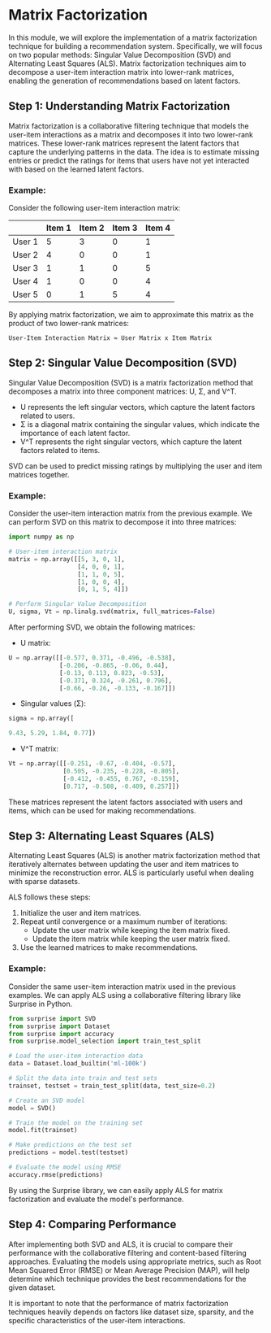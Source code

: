 # Matrix Factorization

In this module, we will explore the implementation of a matrix factorization technique for building a recommendation system. Specifically, we will focus on two popular methods: Singular Value Decomposition (SVD) and Alternating Least Squares (ALS). Matrix factorization techniques aim to decompose a user-item interaction matrix into lower-rank matrices, enabling the generation of recommendations based on latent factors.

## Step 1: Understanding Matrix Factorization

Matrix factorization is a collaborative filtering technique that models the user-item interactions as a matrix and decomposes it into two lower-rank matrices. These lower-rank matrices represent the latent factors that capture the underlying patterns in the data. The idea is to estimate missing entries or predict the ratings for items that users have not yet interacted with based on the learned latent factors.

### Example:

Consider the following user-item interaction matrix:

|         | Item 1 | Item 2 | Item 3 | Item 4 |
|---------|--------|--------|--------|--------|
| User 1  | 5      | 3      | 0      | 1      |
| User 2  | 4      | 0      | 0      | 1      |
| User 3  | 1      | 1      | 0      | 5      |
| User 4  | 1      | 0      | 0      | 4      |
| User 5  | 0      | 1      | 5      | 4      |

By applying matrix factorization, we aim to approximate this matrix as the product of two lower-rank matrices:

```
User-Item Interaction Matrix ≈ User Matrix x Item Matrix
```

## Step 2: Singular Value Decomposition (SVD)

Singular Value Decomposition (SVD) is a matrix factorization method that decomposes a matrix into three component matrices: U, Σ, and V^T.

- U represents the left singular vectors, which capture the latent factors related to users.
- Σ is a diagonal matrix containing the singular values, which indicate the importance of each latent factor.
- V^T represents the right singular vectors, which capture the latent factors related to items.

SVD can be used to predict missing ratings by multiplying the user and item matrices together.

### Example:

Consider the user-item interaction matrix from the previous example. We can perform SVD on this matrix to decompose it into three matrices:

```python
import numpy as np

# User-item interaction matrix
matrix = np.array([[5, 3, 0, 1],
                   [4, 0, 0, 1],
                   [1, 1, 0, 5],
                   [1, 0, 0, 4],
                   [0, 1, 5, 4]])

# Perform Singular Value Decomposition
U, sigma, Vt = np.linalg.svd(matrix, full_matrices=False)
```

After performing SVD, we obtain the following matrices:

- U matrix:

```python
U = np.array([[-0.577, 0.371, -0.496, -0.538],
              [-0.206, -0.865, -0.06, 0.44],
              [-0.13, 0.113, 0.823, -0.53],
              [-0.371, 0.324, -0.261, 0.796],
              [-0.66, -0.26, -0.133, -0.167]])
```

- Singular values (Σ):

```python
sigma = np.array([

9.43, 5.29, 1.84, 0.77])
```

- V^T matrix:

```python
Vt = np.array([[-0.251, -0.67, -0.404, -0.57],
               [0.505, -0.235, -0.228, -0.805],
               [-0.412, -0.455, 0.767, -0.159],
               [0.717, -0.508, -0.409, 0.257]])
```

These matrices represent the latent factors associated with users and items, which can be used for making recommendations.

## Step 3: Alternating Least Squares (ALS)

Alternating Least Squares (ALS) is another matrix factorization method that iteratively alternates between updating the user and item matrices to minimize the reconstruction error. ALS is particularly useful when dealing with sparse datasets.

ALS follows these steps:

1. Initialize the user and item matrices.
2. Repeat until convergence or a maximum number of iterations:
   - Update the user matrix while keeping the item matrix fixed.
   - Update the item matrix while keeping the user matrix fixed.
3. Use the learned matrices to make recommendations.

### Example:

Consider the same user-item interaction matrix used in the previous examples. We can apply ALS using a collaborative filtering library like Surprise in Python.

```python
from surprise import SVD
from surprise import Dataset
from surprise import accuracy
from surprise.model_selection import train_test_split

# Load the user-item interaction data
data = Dataset.load_builtin('ml-100k')

# Split the data into train and test sets
trainset, testset = train_test_split(data, test_size=0.2)

# Create an SVD model
model = SVD()

# Train the model on the training set
model.fit(trainset)

# Make predictions on the test set
predictions = model.test(testset)

# Evaluate the model using RMSE
accuracy.rmse(predictions)
```

By using the Surprise library, we can easily apply ALS for matrix factorization and evaluate the model's performance.

## Step 4: Comparing Performance

After implementing both SVD and ALS, it is crucial to compare their performance with the collaborative filtering and content-based filtering approaches. Evaluating the models using appropriate metrics, such as Root Mean Squared Error (RMSE) or Mean Average Precision (MAP), will help determine which technique provides the best recommendations for the given dataset.

It is important to note that the performance of matrix factorization techniques heavily depends on factors like dataset size, sparsity, and the specific characteristics of the user-item interactions.

